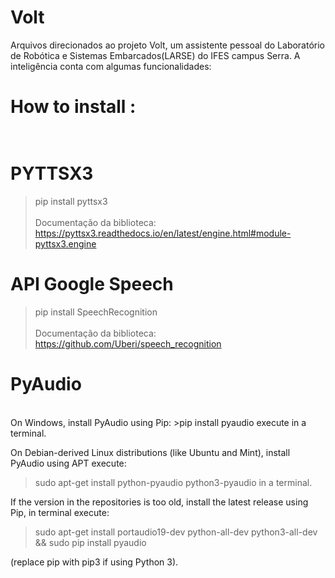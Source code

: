 # Volt
Arquivos direcionados ao projeto Volt, um assistente pessoal do Laboratório de Robótica e Sistemas Embarcados(LARSE) do IFES campus Serra. A inteligência conta com algumas funcionalidades:

# How to install :<br><br>

# PYTTSX3
>pip install pyttsx3
<br><br>
Documentação da biblioteca:<br>
>https://pyttsx3.readthedocs.io/en/latest/engine.html#module-pyttsx3.engine

# API Google Speech
>pip install SpeechRecognition
<br><br>
Documentação da biblioteca:<br>
https://github.com/Uberi/speech_recognition

# PyAudio
<br>
On Windows, install PyAudio using Pip: 
>pip install pyaudio
execute in a terminal.<br>

On Debian-derived Linux distributions (like Ubuntu and Mint), install PyAudio using APT execute:
>sudo apt-get install python-pyaudio python3-pyaudio in a terminal.

If the version in the repositories is too old, install the latest release using Pip, in terminal execute:
>sudo apt-get install portaudio19-dev python-all-dev python3-all-dev && sudo pip install pyaudio

(replace pip with pip3 if using Python 3).

